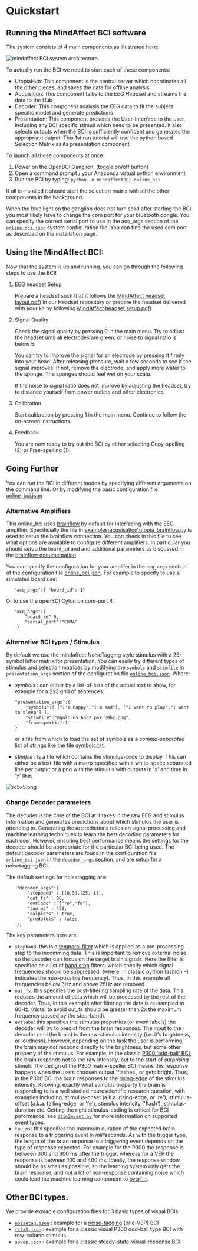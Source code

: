 # Quickstart

## Running the MindAffect BCI software

The system consists of 4 main components as illustrated here:

![mindaffect BCI system architecture](images/SystemArchitecture.png "mindaffectBCI system architecture")


To actually run the BCI we need to start each of these components:

*   UtopiaHub: This component is the central server which coordinates all the other pieces, and saves the data for offline analysis
*   Acquisition: This component talks to the *EEG Headset* and streams the data to the Hub
*   Decoder: This component analysis the EEG data to fit the subject specific model and generate predictions
*   Presentation: This component presents the User-Interface to the user, including any BCI specific stimuli which need to be presented. It also selects outputs when the BCI is sufficiently confident and generates the appropriate output. This 1st run tutorial will use the python based Selection Matrix as its presentation component

To launch all these components at once:

1.  Power on the  OpenBCI Ganglion. (toggle on/off button)
2.  Open a command prompt / your Anaconda virtual python environment
3.  Run the BCI by typing: `python -m mindaffectBCI.online_bci`

If all is installed it should start the selection matrix with all the other components in the background.

When the blue light on the ganglion does not turn solid after starting the BCI you most likely have to change the com port for your bluetooth dongle. You can specify the correct serial port to use in the acq_args section of the [`online_bci.json`](mindaffectBCI/online_bci.json) system configuration file.  You can find the used com port as described on the installation page. 


## Using the MindAffect BCI:

Now that the system is up and running, you can go through the following steps to use the BCI!



1. EEG headset Setup

    Prepare a headset such that it follows the [MindAffect headset layout.pdf](https://github.com/mindaffect/Headset/blob/master/MindAffect%20headset%20layout.pdf)) in our Headset repository or prepare the headset delivered with your kit by following [MindAffect headset setup.pdf](https://github.com/mindaffect/Headset/raw/master/MindAffect%20Headset%20Set%20up%20instructions.pdf))

2. Signal Quality

    Check the signal quality by pressing 0 in the main menu. Try to adjust the headset until all electrodes are green, or noise to signal ratio is below 5. 


    You can try to improve the signal for an electrode by pressing it firmly into your head. After releasing pressure, wait a few seconds to see if the signal improves. If not, remove the electrode, and apply more water to the sponge. The sponges should feel wet on your scalp.


    If  the noise to signal ratio does not improve by adjusting the headset, try to distance yourself from power outlets and other electronics.

3. Calibration

    Start calibration by pressing 1 in the main menu. Continue to follow the on-screen instructions.

4. Feedback

    You are now ready to try out the BCI by either selecting Copy-spelling (2) or Free-spelling (1)!

## Going Further

You can run the BCI in different modes by specifying different arguments on the command line.  Or by modifying the basic configuration file  [online_bci.json](mindaffectBCI/online_bci.json)

### Alternative Amplifiers

This online_bci uses [brainflow](http://brainflow.org) by default for interfacing with the EEG amplifier.  Specificially the file in [examples\acquisation\utopia_brainflow.py](mindaffectBCI/examples/acquisation/utopia_brainflow.py) is used to setup the brainflow connection.  You can check in this file to see what options are available to configure different amplifiers.   In particular you should setup the `board_id` and and additional parameters as discussed in the [brainflow documentation](https://brainflow.readthedocs.io/en/stable/SupportedBoards.html).

You can specify the configuration for your amplifer in the `acq_args` section of the configuration file [online_bci.json](mindaffectBCI/online_bci.json).  For example to specify to use a simulated board use:

```
   "acq_args":{ "board_id":-1}
```

Or to use the openBCI Cyton on com-port 4:
```
   "acq_args":{ 
       "board_id":0,
       "serial_port":"COM4"
    }
```

### Alternative BCI types / Stimulus

By default we use the mindaffect NoiseTagging style stimulus with a 25-symbol letter matrix for presentation.  You can easily try different types of stimulus and selection matrices by modifying the `symbols` and `stimfile` in `presentation_args` section of the configuration file [`online_bci.json`](mindaffectBCI/online_bci.json).  Where:
 * _symbols_ : can either by a list-of-lists of the actual text to show, for example for a 2x2 grid of sentences:

    ```
    "presentation_args":{
        "symbols":[ ["I'm happy","I'm sad"], ["I want to play","I want to sleep"] ],
        "stimfile":"mgold_65_6532_psk_60hz.png",
        "framesperbit":1
    }
    ```

    or a file from which to load the set of symbols as a *comma-separated* list of strings like the file [symbols.txt](mindaffectBCI/examples/presentation/symbols.txt).

* _stimfile_ : is a file which contains the stimulus-code to display.  This can either be a text-file with a matrix specified with a white-space separated line per output or a png with the stimulus with outputs in 'x' and time in 'y' like: 

![rc5x5.png](mindaffectBCI/rc5x5.png)

### Change Decoder parameters

The decoder is the core of the BCI at it takes in the raw EEG and stimulus information and generates predictions about which stimulus the user is attending to.  Generating these predictions relies on signal processing and machine learning techniques to learn the best decoding parameters for each user.   However, ensuring best performance means the settings for the decoder should be appropriate for the particular BCI being used.  The default decoder parameters are found in the configuration file [`online_bci.json`](mindaffectBCI/online_bci.json) in the `decoder_args` section, and are setup for a noisetagging BCI.

The default settings for noisetagging are:
```
    "decoder_args":{
        "stopband" : [[0,3],[25,-1]],
        "out_fs" : 80,
        "evtlabs" : ["re","fe"],
        "tau_ms" : 450,
        "calplots" : true,
        "predplots" : false
    },
```

The key parameters here are:
  * `stopband`: this is a [temporal filter](https://en.wikipedia.org/wiki/Filter_(signal_processing)) which is applied as a pre-processing step to the incomming data.  This is important to remove external noise so the decoder can focus on the target brain signals.   Here the filter is specified as a list of [band stop](https://en.wikipedia.org/wiki/Band-stop_filter) filters, which specify which signal frequencies should be suppressed, (where, in classic python fashion -1 indicates the max-possible frequency).  Thus, in this example all frequencies below 3Hz and above 25Hz are removed.
  * `out_fs`: this specifies the post-filtering sampling rate of the data.  This reduces the amount of data which will be processed by the rest of the decoder.  Thus, in this example after filtering the data is re-sampled to 80Hz.  (Note: to avoid []() out_fs should be greater than 2x the maximum frequency passed by the stop-band).
  * `evtlabs`: this specifies the stimulus properties (or event labels) the decoder will try to predict from the brain responses.  The input to the decoder (and the brain) is the raw-stimulus intensity (i.e. it's brightness, or loudness).  However, depending on the task the user is performing, the brain may *not* respond directly to the brightness, but some other property of the stimulus.  For example, in the classic [P300 'odd-ball' BCI](https://en.wikipedia.org/wiki/P300_(neuroscience)#Applications), the brain responds not to the raw intensity, but to the start of *surprising* stimuli.  The design of the P300 matrix-speller BCI means this response happens when the users choosen output 'flashes', or gets bright.  Thus, in the P300 BCI the brain responses to the [rising-edge](https://en.wikipedia.org/wiki/Signal_edge) of the stimulus intensity.   Knowing, exactly what stimulus property the brain is responding to is a well studied neuroscientific research question, with examples including, stimulus-onset (a.k.a. rising-edge, or 're'), stimulus-offset (a.k.a. falling-edge, or 'fe'), stimulus intensity ('flash'), stimulus-duration etc.  Getting the right stimulus-coding is critical for BCI peformance, see [`stim2event.py`](mindaffectBCI/decoder/stim2event.py) for more information on supported event types.
  * `tau_ms`: this specifies the maximum duration of the expected brain response to a triggering event in *milliseconds*.  As with the trigger type, the length of the brian response to a triggering event depends on the type of response expected.  For example for the P300 the response is between 300 and 600 ms after the trigger, whereas for a VEP the response is between 100 and 400 ms.   Ideally, the response window should be as small as possible, so the learning system only gets the brain response, and not a lot of non-response containing noise which could lead the machine learning component to [overfitt](https://en.wikipedia.org/wiki/Overfitting).

## Other BCI types.

We provide exmaple configuration files for 3 basic types of visual BCIs:
 * [`noisetag.json`](mindaffectBCI/noisetag_bci.json) : example for a [noise-tagging](https://journals.plos.org/plosone/article?id=10.1371/journal.pone.0133797) (or c-VEP) BCI
 * [`rc5x5.json`](mindaffectBCI/rc5x5_bci.json) : example for a classic visual P300 odd-ball type BCI with row-column stimulus.
 * [`ssvep.json`](mindaffectBCI/ssvep_bci.json) : example for a classic [steady-state-visual-response](https://arxiv.org/abs/2002.01171) BCI.

